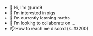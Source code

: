 - 👋 Hi, I’m @urm9
- 👀 I’m interested in pigs
- 🌱 I’m currently learning maths
- 💞️ I’m looking to collaborate on ...
- 📫 How to reach me discord (k..#3200)

<!---
urm9/urm9 is a ✨ special ✨ repository because its `README.md` (this file) appears on your GitHub profile.
You can click the Preview link to take a look at your changes.
--->
